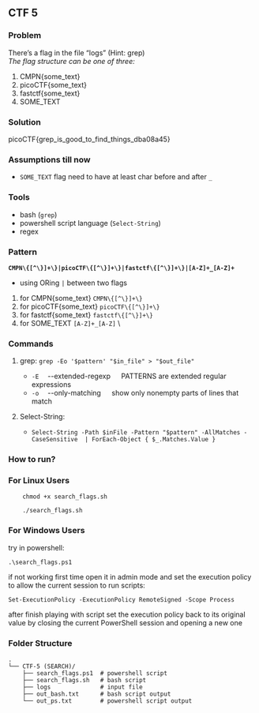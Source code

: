 ## CTF 5

### Problem
There’s a flag in the file “logs” (Hint: grep) \
_The flag structure can be one of three:_
1. CMPN{some_text}
2. picoCTF{some_text}
3. fastctf{some_text}
4. SOME_TEXT

### Solution
picoCTF{grep_is_good_to_find_things_dba08a45}



### Assumptions till now
- `SOME_TEXT` flag need to have at least char before and after `_`

### Tools
- bash (`grep`)
- powershell script language (`Select-String`)
- regex


### Pattern
__`CMPN\{[^\}]+\}|picoCTF\{[^\}]+\}|fastctf\{[^\}]+\}|[A-Z]+_[A-Z]+`__
- using ORing `|` between two flags
1. for CMPN{some_text} `CMPN\{[^\}]+\}`
2. for picoCTF{some_text} `picoCTF\{[^\}]+\}`
3. for fastctf{some_text} `fastctf\{[^\}]+\}`
4. for SOME_TEXT `[A-Z]+_[A-Z]` \

### Commands
1. grep: `grep -Eo '$pattern' "$in_file" > "$out_file"`
    - `-E` &emsp;--extended-regexp  &emsp;  PATTERNS are extended regular expressions
    - `-o` &emsp;--only-matching    &emsp;  show only nonempty parts of lines that match

2. Select-String:
    - `Select-String -Path $inFile -Pattern "$pattern" -AllMatches -CaseSensitive  | ForEach-Object { $_.Matches.Value } `
    

### How to run?
### For Linux Users
```
    chmod +x search_flags.sh
```
```
    ./search_flags.sh
```
### For Windows Users
try in powershell: 
```
.\search_flags.ps1
```
if not working first time open it in admin mode and set the execution policy to allow the current session to run scripts:
```
Set-ExecutionPolicy -ExecutionPolicy RemoteSigned -Scope Process
```
after finish playing with script set the execution policy back to its original value by closing the current PowerShell session and opening a new one

### Folder Structure
```
.
└── CTF-5 (SEARCH)/
    ├── search_flags.ps1  # powershell script
    ├── search_flags.sh   # bash script 
    ├── logs              # input file
    ├── out_bash.txt      # bash script output
    └── out_ps.txt        # powershell script output
```

